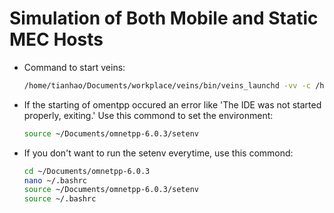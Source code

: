 # Simulation of Both Mobile and Static MEC Hosts

- Command to start veins:
  ```sh
  /home/tianhao/Documents/workplace/veins/bin/veins_launchd -vv -c /home/tianhao/Documents/sumo-1.11.0/bin/sumo

- If the starting of omentpp occured an error like 'The IDE was not started properly, exiting.'
  Use this commond to set the environment: 
  ```sh
  source ~/Documents/omnetpp-6.0.3/setenv

- If you don't want to run the setenv everytime, use this commond:
  ```sh
  cd ~/Documents/omnetpp-6.0.3
  nano ~/.bashrc
  source ~/Documents/omnetpp-6.0.3/setenv
  source ~/.bashrc

